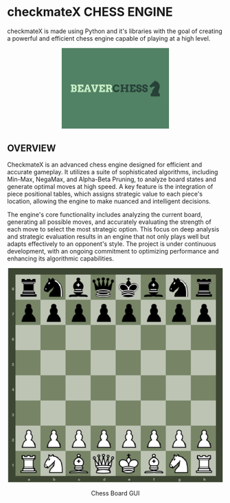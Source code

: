 # checkmateX CHESS ENGINE

checkmateX is made using Python and it's libraries with the goal of creating a powerful and efficient chess engine capable of playing at a high level.
<div align = "center">
 <img src="https://raw.githubusercontent.com/IqmanS/beaver-chess-engine/master/images/beaver-chess-logo%20(2).png" alt="Chess Board" width="250"> 
</div>

## OVERVIEW

CheckmateX is an advanced chess engine designed for efficient and accurate gameplay. It utilizes a suite of sophisticated algorithms, including Min-Max, NegaMax, and Alpha-Beta Pruning, to analyze board states and generate optimal moves at high speed. A key feature is the integration of piece positional tables, which assigns strategic value to each piece's location, allowing the engine to make nuanced and intelligent decisions.

The engine's core functionality includes analyzing the current board, generating all possible moves, and accurately evaluating the strength of each move to select the most strategic option. This focus on deep analysis and strategic evaluation results in an engine that not only plays well but adapts effectively to an opponent's style. The project is under continuous development, with an ongoing commitment to optimizing performance and enhancing its algorithmic capabilities.</p>
<div align = "center">
 <img src="https://raw.githubusercontent.com/IqmanS/beaver-chess-engine/master/images/Beaver.png" alt="Chess Board" width="500"> 
 <p>Chess Board GUI</p>
</div>

